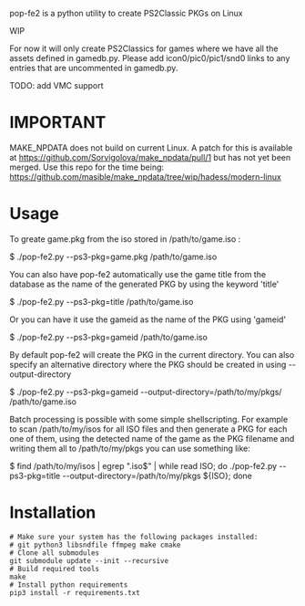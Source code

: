 pop-fe2 is a python utility to create PS2Classic PKGs on Linux

WIP

For now it will only create PS2Classics for games where we have
all the assets defined in gamedb.py.
Please add icon0/pic0/pic1/snd0 links to any entries that are
uncommented in gamedb.py.

TODO:
add VMC support

IMPORTANT
=========
MAKE_NPDATA does not build on current Linux.
A patch for this is available at
https://github.com/Sorvigolova/make_npdata/pull/1 
but has not yet been  merged.
Use this repo for the time being:
https://github.com/masible/make_npdata/tree/wip/hadess/modern-linux


Usage
=====

To greate game.pkg from the iso stored in /path/to/game.iso :

$ ./pop-fe2.py --ps3-pkg=game.pkg /path/to/game.iso

You can also have pop-fe2 automatically use the game title from the database
as the name of the generated PKG by using the keyword 'title'

$ ./pop-fe2.py --ps3-pkg=title /path/to/game.iso

Or you can have it use the gameid as the name of the PKG using 'gameid'

$ ./pop-fe2.py --ps3-pkg=gameid /path/to/game.iso

By default pop-fe2 will create the PKG in the current directory.
You can also specify an alternative directory where the PKG should be created in
using --output-directory

$ ./pop-fe2.py --ps3-pkg=gameid --output-directory=/path/to/my/pkgs/ /path/to/game.iso


Batch processing is possible with some simple shellscripting.
For example to scan /path/to/my/isos for all ISO files and then generate a PKG
for each one of them, using the detected name of the game as the PKG filename
and writing them all to /path/to/my/pkgs  you can use something like:

$ find /path/to/my/isos | egrep ".iso$" | while read ISO; do ./pop-fe2.py --ps3-pkg=title --output-directory=/path/to/my/pkgs ${ISO}; done

Installation
============

```console
# Make sure your system has the following packages installed:
# git python3 libsndfile ffmpeg make cmake
# Clone all submodules
git submodule update --init --recursive
# Build required tools
make
# Install python requirements
pip3 install -r requirements.txt 
```
